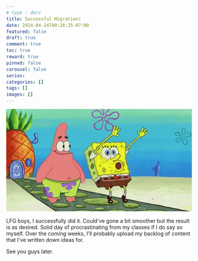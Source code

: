 ```yaml
---
# type : docs
title: Successful Migration!
date: 2024-04-24T00:28:25-07:00
featured: false
draft: true
comment: true
toc: true
reward: true
pinned: false
carousel: false
series:
categories: []
tags: []
images: []
---
```

![](image.png)

LFG boys, I successfully did it. Could've gone a bit smoother but the result is as desired. Solid day of procrastinating from my classes if I do say so myself. Over the coming weeks, I'll probably upload my backlog of content that I've written down ideas for.

See you guys later.